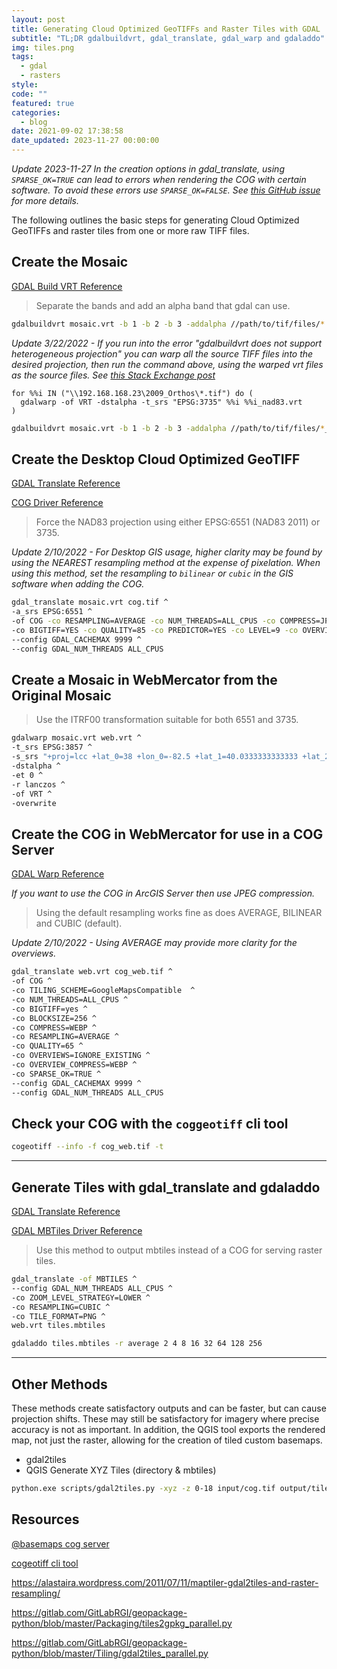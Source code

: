 ```yaml
---
layout: post
title: Generating Cloud Optimized GeoTIFFs and Raster Tiles with GDAL
subtitle: "TL;DR gdalbuildvrt, gdal_translate, gdal_warp and gdaladdo"
img: tiles.png
tags:
  - gdal
  - rasters
style:
code: ""
featured: true
categories:
  - blog
date: 2021-09-02 17:38:58
date_updated: 2023-11-27 00:00:00
---
```


_Update 2023-11-27 In the creation options in gdal_translate, using `SPARSE_OK=TRUE` can lead to errors when rendering the COG with certain software. To avoid these errors use `SPARSE_OK=FALSE`. See [this GitHub issue](https://github.com/GeoTIFF/georaster/issues/85) for more details._

The following outlines the basic steps for generating Cloud Optimized GeoTIFFs and raster tiles from one or more raw TIFF files.

## Create the Mosaic

[GDAL Build VRT Reference](https://gdal.org/programs/gdalbuildvrt.html)

> Separate the bands and add an alpha band that gdal can use.

```bash
gdalbuildvrt mosaic.vrt -b 1 -b 2 -b 3 -addalpha //path/to/tif/files/*.tif
```

_Update 3/22/2022 - If you run into the error "gdalbuildvrt does not support heterogeneous projection" you can warp all the source TIFF files into the desired projection, then run the command above, using the warped vrt files as the source files. See [this Stack Exchange post](https://gis.stackexchange.com/questions/394249/gdalbuildvrt-does-not-support-heterogeneous-projection)_

```
for %%i IN ("\\192.168.168.23\2009_Orthos\*.tif") do (
  gdalwarp -of VRT -dstalpha -t_srs "EPSG:3735" %%i %%i_nad83.vrt
)
```

```bash
gdalbuildvrt mosaic.vrt -b 1 -b 2 -b 3 -addalpha //path/to/tif/files/*_nad83.tif
```

## Create the Desktop Cloud Optimized GeoTIFF

[GDAL Translate Reference](https://gdal.org/programs/gdal_translate.html)

[COG Driver Reference](https://gdal.org/drivers/raster/cog.html)

> Force the NAD83 projection using either EPSG:6551 (NAD83 2011) or 3735.

_Update 2/10/2022 - For Desktop GIS usage, higher clarity may be found by using the NEAREST resampling method at the expense of pixelation. When using this method, set the resampling to `bilinear` or `cubic` in the GIS software when adding the COG._

```bash
gdal_translate mosaic.vrt cog.tif ^
-a_srs EPSG:6551 ^
-of COG -co RESAMPLING=AVERAGE -co NUM_THREADS=ALL_CPUS -co COMPRESS=JPEG ^
-co BIGTIFF=YES -co QUALITY=85 -co PREDICTOR=YES -co LEVEL=9 -co OVERVIEW_QUALITY=95 ^
--config GDAL_CACHEMAX 9999 ^
--config GDAL_NUM_THREADS ALL_CPUS
```

## Create a Mosaic in WebMercator from the Original Mosaic

> Use the ITRF00 transformation suitable for both 6551 and 3735.

```bash
gdalwarp mosaic.vrt web.vrt ^
-t_srs EPSG:3857 ^
-s_srs "+proj=lcc +lat_0=38 +lon_0=-82.5 +lat_1=40.0333333333333 +lat_2=38.7333333333333 +x_0=600000 +y_0=0 +ellps=GRS80 +towgs84=-0.9956,1.9013,0.5215,0.025915,0.009246,0.011599,-0.00062 +units=us-ft +no_defs" ^
-dstalpha ^
-et 0 ^
-r lanczos ^
-of VRT ^
-overwrite
```

## Create the COG in WebMercator for use in a COG Server

[GDAL Warp Reference](https://gdal.org/programs/gdalwarp.html)

_If you want to use the COG in ArcGIS Server then use JPEG compression._

> Using the default resampling works fine as does AVERAGE, BILINEAR and CUBIC (default).

_Update 2/10/2022 - Using AVERAGE may provide more clarity for the overviews._

```bash
gdal_translate web.vrt cog_web.tif ^
-of COG ^
-co TILING_SCHEME=GoogleMapsCompatible  ^
-co NUM_THREADS=ALL_CPUS ^
-co BIGTIFF=yes ^
-co BLOCKSIZE=256 ^
-co COMPRESS=WEBP ^
-co RESAMPLING=AVERAGE ^
-co QUALITY=65 ^
-co OVERVIEWS=IGNORE_EXISTING ^
-co OVERVIEW_COMPRESS=WEBP ^
-co SPARSE_OK=TRUE ^
--config GDAL_CACHEMAX 9999 ^
--config GDAL_NUM_THREADS ALL_CPUS
```

## Check your COG with the `coggeotiff` cli tool

```bash
cogeotiff --info -f cog_web.tif -t
```

---

## Generate Tiles with gdal_translate and gdaladdo

[GDAL Translate Reference](https://gdal.org/programs/gdal_translate.html)

[GDAL MBTiles Driver Reference](https://gdal.org/drivers/raster/mbtiles.html)

> Use this method to output mbtiles instead of a COG for serving raster tiles.

```bash
gdal_translate -of MBTILES ^
--config GDAL_NUM_THREADS ALL_CPUS ^
-co ZOOM_LEVEL_STRATEGY=LOWER ^
-co RESAMPLING=CUBIC ^
-co TILE_FORMAT=PNG ^
web.vrt tiles.mbtiles
```

```bash
gdaladdo tiles.mbtiles -r average 2 4 8 16 32 64 128 256
```

---

## Other Methods

These methods create satisfactory outputs and can be faster, but can cause projection shifts. These may still be satisfactory for imagery where precise accuracy is not as important. In addition, the QGIS tool exports the rendered map, not just the raster, allowing for the creation of tiled custom basemaps.

- gdal2tiles
- QGIS Generate XYZ Tiles (directory & mbtiles)

```bash
python.exe scripts/gdal2tiles.py -xyz -z 0-18 input/cog.tif output/tiles
```

## Resources

[@basemaps cog server](https://github.com/linz/basemaps)

[cogeotiff cli tool](https://github.com/blacha/cogeotiff)

<https://alastaira.wordpress.com/2011/07/11/maptiler-gdal2tiles-and-raster-resampling/>

<https://gitlab.com/GitLabRGI/geopackage-python/blob/master/Packaging/tiles2gpkg_parallel.py>

<https://gitlab.com/GitLabRGI/geopackage-python/blob/master/Tiling/gdal2tiles_parallel.py>
